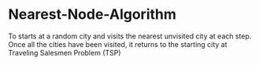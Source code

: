 # Nearest-Node-Algorithm

To starts at a random city and visits the nearest unvisited city at each step. Once all the cities have been visited, it returns to the starting city at Traveling Salesmen Problem (TSP)
